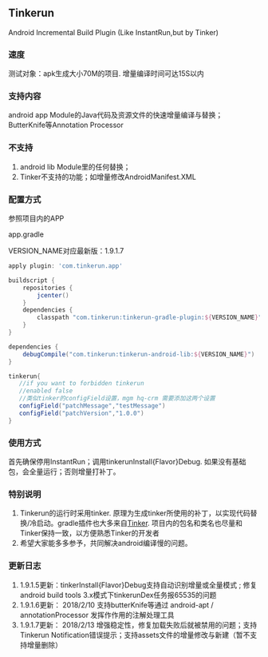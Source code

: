 ## Tinkerun
Android Incremental Build Plugin (Like InstantRun,but by Tinker)

### 速度
测试对象：apk生成大小70M的项目. 增量编译时间可达15S以内

### 支持内容
android app Module的Java代码及资源文件的快速增量编译与替换；
ButterKnife等Annotation Processor

### 不支持
1. android lib Module里的任何替换；
2. Tinker不支持的功能；如增量修改AndroidManifest.XML

### 配置方式
参照项目内的APP

app.gradle  

VERSION_NAME对应最新版：1.9.1.7

```gradle
apply plugin: 'com.tinkerun.app'

buildscript {
    repositories {
        jcenter()
    }
    dependencies {
        classpath "com.tinkerun:tinkerun-gradle-plugin:${VERSION_NAME}"
    }
}

dependencies {
    debugCompile("com.tinkerun:tinkerun-android-lib:${VERSION_NAME}")
}

tinkerun{
   //if you want to forbidden tinkerun
   //enabled false
   //类似tinker的configField设置，mgm hq-crm 需要添加这两个设置
   configField("patchMessage","testMessage")
   configField("patchVersion","1.0.0")
}

```

### 使用方式
首先确保停用InstantRun；调用tinkerunInstall{Flavor}Debug.  如果没有基础包，会全量运行；否则增量打补丁。


### 特别说明
1. Tinkerun的运行时采用tinker. 原理为生成tinker所使用的补丁，以实现代码替换/冷启动。gradle插件也大多来自[Tinker](https://github.com/Tencent/tinker). 项目内的包名和类名也尽量和Tinker保持一致，以方便熟悉Tinker的开发者
2. 希望大家能多多参予，共同解决android编译慢的问题。

### 更新日志
1. 1.9.1.5更新：tinkerInstall{Flavor}Debug支持自动识别增量或全量模式 ; 修复android build tools 3.x模式下tinkerunDex任务报65535的问题
2. 1.9.1.6更新： 2018/2/10 支持butterKnife等通过 android-apt / annotationProcessor 发挥作作用的注解处理工具
3. 1.9.1.7更新： 2018/2/13 增强稳定性，修复加载失败后就被禁用的问题；支持Tinkerun Notification错误提示；支持assets文件的增量修改与新建（暂不支持增量删除）